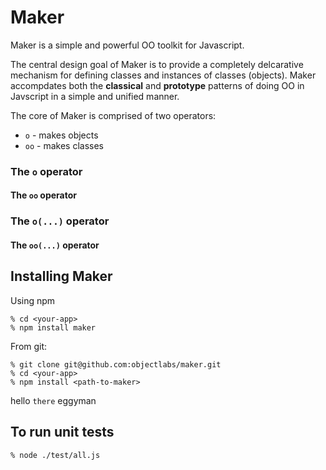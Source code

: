 Maker
====

Maker is a simple and powerful OO toolkit for Javascript.

The central design goal of Maker is to provide a completely
delcarative mechanism for defining classes and instances of classes
(objects). Maker accompdates both the __classical__ and __prototype__
patterns of doing OO in Javscript in a simple and unified manner. 

The core of Maker is comprised of two operators:

* ```o``` - makes objects
* ```oo``` - makes classes

### The ```o``` operator

#### The ```oo``` operator

### The ```o(...)``` operator

#### The ```oo(...)``` operator


Installing Maker
----------

Using npm 

```
% cd <your-app>
% npm install maker
```

From git:

```
% git clone git@github.com:objectlabs/maker.git
% cd <your-app>
% npm install <path-to-maker>
```

hello ```there``` eggyman


To run unit tests
-----------------

```node
% node ./test/all.js
```
